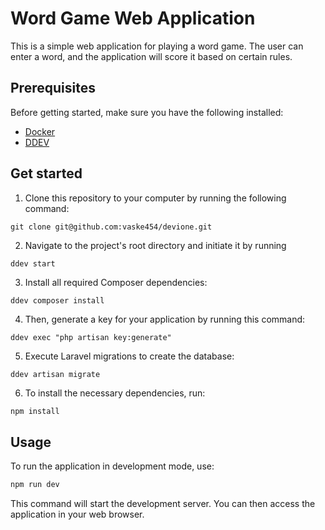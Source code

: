# Word Game Web Application

This is a simple web application for playing a word game. The user can enter a word, and the application will score it based on certain rules.

## Prerequisites

Before getting started, make sure you have the following installed:

- [Docker](https://docs.docker.com/engine/install/)
- [DDEV](https://ddev.readthedocs.io/en/stable/#installation)

## Get started

1. Clone this repository to your computer by running the following command:
```
git clone git@github.com:vaske454/devione.git
```
2. Navigate to the project's root directory and initiate it by running
```
ddev start
```
3. Install all required Composer dependencies:

```
ddev composer install
```
4. Then, generate a key for your application by running this command:
```
ddev exec "php artisan key:generate"
```
5. Execute Laravel migrations to create the database:
```
ddev artisan migrate
```

6. To install the necessary dependencies, run:

```bash
npm install
```

## Usage

To run the application in development mode, use:

```bash
npm run dev
```
This command will start the development server. You can then access the application in your web browser.
